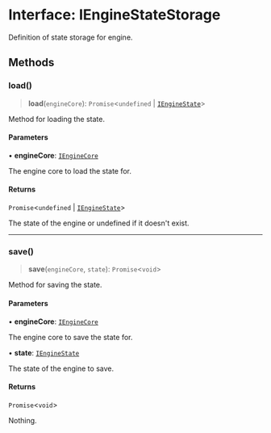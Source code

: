 # Interface: IEngineStateStorage

Definition of state storage for engine.

## Methods

### load()

> **load**(`engineCore`): `Promise`\<`undefined` \| [`IEngineState`](IEngineState.md)\>

Method for loading the state.

#### Parameters

• **engineCore**: [`IEngineCore`](IEngineCore.md)

The engine core to load the state for.

#### Returns

`Promise`\<`undefined` \| [`IEngineState`](IEngineState.md)\>

The state of the engine or undefined if it doesn't exist.

***

### save()

> **save**(`engineCore`, `state`): `Promise`\<`void`\>

Method for saving the state.

#### Parameters

• **engineCore**: [`IEngineCore`](IEngineCore.md)

The engine core to save the state for.

• **state**: [`IEngineState`](IEngineState.md)

The state of the engine to save.

#### Returns

`Promise`\<`void`\>

Nothing.
